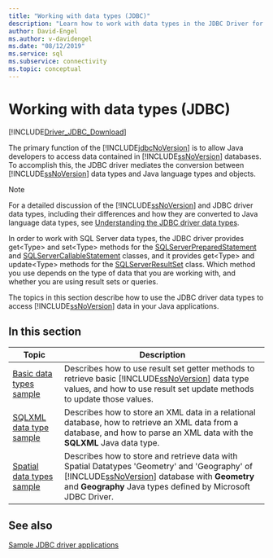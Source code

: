 ```yaml
---
title: "Working with data types (JDBC)"
description: "Learn how to work with data types in the JDBC Driver for SQL Server through these sample applications."
author: David-Engel
ms.author: v-davidengel
ms.date: "08/12/2019"
ms.service: sql
ms.subservice: connectivity
ms.topic: conceptual
---
```

# Working with data types (JDBC)

[!INCLUDE[Driver_JDBC_Download](../../includes/driver_jdbc_download.md)]

The primary function of the [!INCLUDE[jdbcNoVersion](../../includes/jdbcnoversion_md.md)] is to allow Java developers to access data contained in [!INCLUDE[ssNoVersion](../../includes/ssnoversion-md.md)] databases. To accomplish this, the JDBC driver mediates the conversion between [!INCLUDE[ssNoVersion](../../includes/ssnoversion-md.md)] data types and Java language types and objects.

> [!NOTE]
> For a detailed discussion of the [!INCLUDE[ssNoVersion](../../includes/ssnoversion-md.md)] and JDBC driver data types, including their differences and how they are converted to Java language data types, see [Understanding the JDBC driver data types](understanding-the-jdbc-driver-data-types.md).

In order to work with SQL Server data types, the JDBC driver provides get\<Type> and set\<Type> methods for the [SQLServerPreparedStatement](reference/sqlserverpreparedstatement-class.md) and [SQLServerCallableStatement](reference/sqlservercallablestatement-class.md) classes, and it provides get\<Type> and update\<Type> methods for the [SQLServerResultSet](reference/sqlserverresultset-class.md) class. Which method you use depends on the type of data that you are working with, and whether you are using result sets or queries.

The topics in this section describe how to use the JDBC driver data types to access [!INCLUDE[ssNoVersion](../../includes/ssnoversion-md.md)] data in your Java applications.

## In this section

|Topic|Description|
|-----------|-----------------|
|[Basic data types sample](basic-data-types-sample.md)|Describes how to use result set getter methods to retrieve basic [!INCLUDE[ssNoVersion](../../includes/ssnoversion-md.md)] data type values, and how to use result set update methods to update those values.|
|[SQLXML data type sample](sqlxml-data-type-sample.md)|Describes how to store an XML data in a relational database, how to retrieve an XML data from a database, and how to parse an XML data with the **SQLXML** Java data type.|
|[Spatial data types sample](spatial-data-types-sample.md)|Describes how to store and retrieve data with Spatial Datatypes 'Geometry' and 'Geography' of [!INCLUDE[ssNoVersion](../../includes/ssnoversion-md.md)] database with **Geometry** and **Geography** Java types defined by Microsoft JDBC Driver.|

## See also

[Sample JDBC driver applications](sample-jdbc-driver-applications.md)
